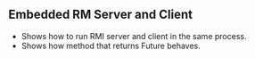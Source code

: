Embedded RM Server and Client
------------------------------
* Shows how to run RMI server and client in the same process.
* Shows how method that returns Future behaves.
